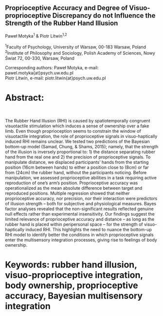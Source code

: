 ## Proprioceptive Accuracy and Degree of Visuo-proprioceptive Discrepancy do not Influence the Strength of the Rubber Hand Illusion

Paweł Motyka<sup>1</sup> & Piotr Litwin<sup>1</sup><sup>,</sup><sup>2</sup>
<br/>
<br/>
<sup>1</sup>Faculty of Psychology, University of Warsaw, 00-183 Warsaw, Poland <br/>
<sup>2</sup>Institute of Philosophy and Sociology, Polish Academy of Sciences, Nowy Świat 72, 00-330, Warsaw, Poland <br/>

Corresponding authors: Paweł Motyka, e-mail: pawel.motyka{at}psych.uw.edu.pl <br/> Piotr Litwin, e-mail: piotr.litwin{at}psych.uw.edu.pl
<br/>

# Abstract:
<br/>

The Rubber Hand Illusion (RHI) is caused by spatiotemporally congruent visuotactile stimulation which induces a sense of ownership over a fake limb. Even though proprioception seems to constrain the window of visuotactile integration, the role of proprioceptive signals in visuo-haptically induced RHI remains unclear. We tested two predictions of the Bayesian bottom-up model (Samad, Chung, & Shams, 2015); namely, that the strength of the illusion is inversely proportional to: 1) the distance separating rubber hand from the real one and 2) the precision of proprioceptive signals. To manipulate distance, we displaced participants’ hands from the starting position (16cm between hands) to either a position close to (8cm) or far from (24cm) the rubber hand, without the participants noticing. Before manipulation, we assessed proprioceptive abilities in a task requiring active reproduction of one’s arm’s position. Proprioceptive accuracy was operationalized as the mean absolute difference between target and reproduced positions. Multiple regression showed that neither proprioceptive accuracy, nor precision, nor their interaction were predictors of illusion strength – both for subjective and physiological measures. Bayes factor analyses revealed that the non-significant results reflected genuine null effects rather than experimental insensitivity. Our findings suggest the limited relevance of proprioceptive accuracy and distance – as long as the rubber hand is placed within peripersonal space – for the strength of visuo-haptically induced RHI. This highlights the need to nuance the bottom-up RHI model to identify better the conditions in which proprioceptive signals enter the multisensory integration processes, giving rise to feelings of body ownership.

# Keywords: rubber hand illusion, visuo-proprioceptive integration, body ownership, proprioceptive accuracy, Bayesian multisensory integration

